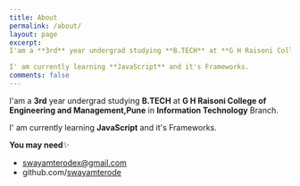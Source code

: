 ```yaml
---
title: About
permalink: /about/
layout: page
excerpt: 
I'am a **3rd** year undergrad studying **B.TECH** at **G H Raisoni College of Engineering and Management,Pune** in **Information Technology** Branch.

I' am currently learning **JavaScript** and it's Frameworks.
comments: false
---
```


I'am a **3rd** year undergrad studying **B.TECH** at **G H Raisoni College of Engineering and Management,Pune** in **Information Technology** Branch.

I' am currently learning **JavaScript** and it's Frameworks.

**You may need**✨

- [swayamterodex@gmail.com](mailto:swayamterodex@gmail.com)
- github.com/[swayamterode](https://github.com/swayamterode)
